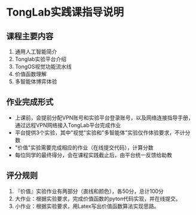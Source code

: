 # TongLab实践课指导说明
## 课程主要内容
1. 通用人工智能简介
2. Tonglab实验平台介绍
3. TongOS视觉功能流水线
4. 价值函数理解
5. 多智能体博弈体验

## 作业完成形式
- 上课前，会提前分配VPN账号和实验平台登录账号，以及网络连接指导手册，通过远程VPN网络接入TongLab平台完成作业
- 平台提供3个实验，其中"视觉"实验和"多智能体"实验仅作体验要求，不计分数
- "价值"实验需要完成相应的作业（在线提交代码），计算分数
- 每位同学的最终得分，会在课程实践截止后，由平台统一反馈给助教

## 评分规则
1. 『价值』实验作业有两部分（直线和颜色），各50分，总计100分
2. 大作业：根据实验要求，完成价值函数的pyton代码实现，并在线提交。
3. 小作业：根据实验要求，用Latex写出价值函数算法实现思路。
